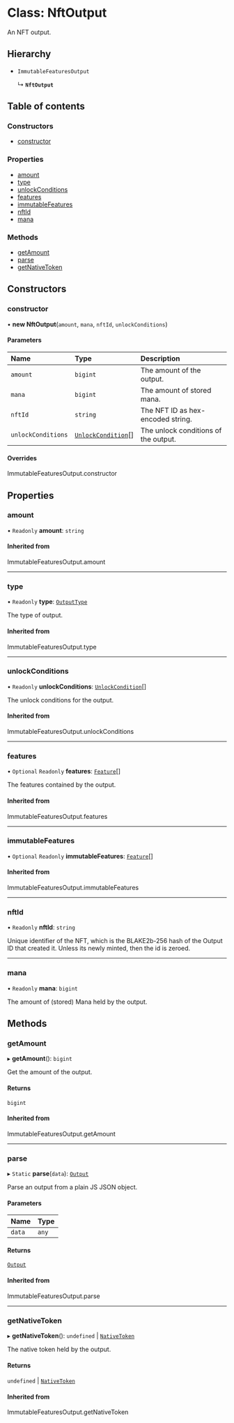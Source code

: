 # Class: NftOutput

An NFT output.

## Hierarchy

- `ImmutableFeaturesOutput`

  ↳ **`NftOutput`**

## Table of contents

### Constructors

- [constructor](NftOutput.md#constructor)

### Properties

- [amount](NftOutput.md#amount)
- [type](NftOutput.md#type)
- [unlockConditions](NftOutput.md#unlockconditions)
- [features](NftOutput.md#features)
- [immutableFeatures](NftOutput.md#immutablefeatures)
- [nftId](NftOutput.md#nftid)
- [mana](NftOutput.md#mana)

### Methods

- [getAmount](NftOutput.md#getamount)
- [parse](NftOutput.md#parse)
- [getNativeToken](NftOutput.md#getnativetoken)

## Constructors

### constructor

• **new NftOutput**(`amount`, `mana`, `nftId`, `unlockConditions`)

#### Parameters

| Name | Type | Description |
| :------ | :------ | :------ |
| `amount` | `bigint` | The amount of the output. |
| `mana` | `bigint` | The amount of stored mana. |
| `nftId` | `string` | The NFT ID as hex-encoded string. |
| `unlockConditions` | [`UnlockCondition`](UnlockCondition.md)[] | The unlock conditions of the output. |

#### Overrides

ImmutableFeaturesOutput.constructor

## Properties

### amount

• `Readonly` **amount**: `string`

#### Inherited from

ImmutableFeaturesOutput.amount

___

### type

• `Readonly` **type**: [`OutputType`](../enums/OutputType.md)

The type of output.

#### Inherited from

ImmutableFeaturesOutput.type

___

### unlockConditions

• `Readonly` **unlockConditions**: [`UnlockCondition`](UnlockCondition.md)[]

The unlock conditions for the output.

#### Inherited from

ImmutableFeaturesOutput.unlockConditions

___

### features

• `Optional` `Readonly` **features**: [`Feature`](Feature.md)[]

The features contained by the output.

#### Inherited from

ImmutableFeaturesOutput.features

___

### immutableFeatures

• `Optional` `Readonly` **immutableFeatures**: [`Feature`](Feature.md)[]

#### Inherited from

ImmutableFeaturesOutput.immutableFeatures

___

### nftId

• `Readonly` **nftId**: `string`

Unique identifier of the NFT, which is the BLAKE2b-256 hash of the Output ID that created it.
Unless its newly minted, then the id is zeroed.

___

### mana

• `Readonly` **mana**: `bigint`

The amount of (stored) Mana held by the output.

## Methods

### getAmount

▸ **getAmount**(): `bigint`

Get the amount of the output.

#### Returns

`bigint`

#### Inherited from

ImmutableFeaturesOutput.getAmount

___

### parse

▸ `Static` **parse**(`data`): [`Output`](Output.md)

Parse an output from a plain JS JSON object.

#### Parameters

| Name | Type |
| :------ | :------ |
| `data` | `any` |

#### Returns

[`Output`](Output.md)

#### Inherited from

ImmutableFeaturesOutput.parse

___

### getNativeToken

▸ **getNativeToken**(): `undefined` \| [`NativeToken`](NativeToken.md)

The native token held by the output.

#### Returns

`undefined` \| [`NativeToken`](NativeToken.md)

#### Inherited from

ImmutableFeaturesOutput.getNativeToken
